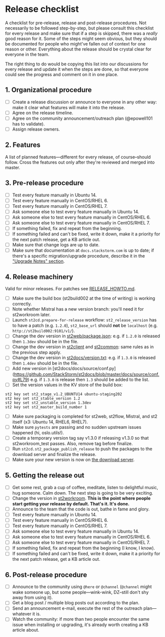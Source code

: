 # Release checklist

A checklist for pre-release, release and post-release procedures. Not necessarily to be followed step-by-step, but please consult this checklist for every release and make sure that if a step is skipped, there was a _really_ good reason for it. Some of the steps might seem obvious, but they should be documented for people who might've fallen out of context for one reason or other. Everything about the release should be crystal clear for everyone in the team.

The right thing to do would be copying this list into our discussions for every release and update it when the steps are done, so that everyone could see the progress and comment on it in one place.

## 1. Organizational procedure

- [ ] Create a release discussion or announce to everyone in any other way: make it clear what features will make it into the release.
- [ ] Agree on the release timeline.
- [ ] Agree on the community announcement/outreach plan (@epowell101 has to validate).
- [ ] Assign release owners.

## 2. Features

A list of planned features—different for every release, of course–should follow. Cross the features out only after they're reviewed and merged into master.

## 3. Pre-release procedure

- [ ] Test every feature manually in Ubuntu 14.
- [ ] Test every feature manually in CentOS/RHEL 6.
- [ ] Test every feature manually in CentOS/RHEL 7.
- [ ] Ask someone else to test every feature manually in Ubuntu 14.
- [ ] Ask someone else to test every feature manually in CentOS/RHEL 6.
- [ ] Ask someone else to test every feature manually in CentOS/RHEL 7.
- [ ] If something failed, fix and repeat from the beginning.
- [ ] If something failed and can't be fixed, write it down, make it a priority for the next patch release, get a KB article out.
- [ ] Make sure that change logs are up to date.
- [ ] Make sure that documentation at `docs.stackstorm.com` is up to date; if there's a specific migration/upgrade procedure, describe it in the ["Upgrade Notes" section](https://docs.stackstorm.com/upgrade_notes.html).

## 4. Release machinery

Valid for minor releases. For patches see [RELEASE_HOWTO.md](https://github.com/StackStorm/st2cd/blob/master/RELEASE_HOWTO.md).

- [ ] Make sure the build box (st2build002 at the time of writing) is working correctly.
- [ ] Note whether Mistral has a new version branch: you'll need it for st2workroom later.
- [ ] Launch `st2cd.prepare-for-release` workflow: `st2_release_version` has to have a patch (e.g. `1.2.0`), `st2_base_url` should __not__ be `localhost` (e.g. `http://st2build002:9101/v1/`).
- [ ] Change the dev version in [st2web/package.json](https://github.com/StackStorm/st2web/blob/master/package.json#L4): e.g. if `1.2.0` is released then `1.3dev` should be in the file.
- [ ] Change the dev version in [st2client](https://github.com/StackStorm/st2/blob/master/st2client/st2client/__init__.py) and [st2common](https://github.com/StackStorm/st2/blob/master/st2common/st2common/__init__.py): same rules as in the previous step apply.
- [ ] Change the dev version in [st2docs/version.txt](https://github.com/StackStorm/st2docs/blob/master/version.txt#L1): e.g. if `1.3.0` is released then `1.4dev` should be in the file.
- [ ] Add new version in [st2docs/docs/source/conf.py] (https://github.com/StackStorm/st2docs/blob/master/docs/source/conf.py#L79) e.g. if `1.3.0` is release then `1.3` should be added to the list.
- [ ] Set the version values in the KV store of the build box:
```
st2 key set st2_stage_v1.2_UBUNTU14 ubuntu-staging202
st2 key set st2_stable_version 1.2
st2 key set st2_unstable_version 1.3dev
st2 key set st2_master_build_number 1
```
- [ ] Make sure packaging is completed for st2web, st2flow, Mistral, and st2 itself (x3: Ubuntu 14, RHEL6, RHEL7).
- [ ] Make sure `pytests` are passing and no sudden upstream issues happened (hi, oslo.utils!).
- [ ] Create a temporary version tag say v1.3.0 if releasing v1.3.0 so that st2workroom_test passes. Also, remove tag before finalize.
- [ ] Run `st2cd.st2_package_publish_release` to push the packages to the download server and finalize the release.
- [ ] Make sure your new version is now on [the download server](http://downloads.stackstorm.net/releases/st2/).

## 5. Getting the release out

- [ ] Get some rest, grab a cup of coffee, meditate, listen to delightful music, hug someone. Calm down. The next step is going to be very exciting.
- [ ] Change the version in [st2workroom](https://github.com/StackStorm/st2workroom/blob/ef992a96b721a6c5bf225991749ef52d86ccec1a/hieradata/role/st2.yaml#L8-L11). __This is the point where people start getting your release by default. That's it. It's done.__
- [ ] Announce to the team that the code is out, bathe in fame and glory.
- [ ] Test every feature manually in Ubuntu 14.
- [ ] Test every feature manually in CentOS/RHEL 6.
- [ ] Test every feature manually in CentOS/RHEL 7.
- [ ] Ask someone else to test every feature manually in Ubuntu 14.
- [ ] Ask someone else to test every feature manually in CentOS/RHEL 6.
- [ ] Ask someone else to test every feature manually in CentOS/RHEL 7.
- [ ] If something failed, fix and repeat from the beginning (I know, I know).
- [ ] If something failed and can't be fixed, write it down, make it a priority for the next patch release, get a KB article out.

## 6. Post-release procedure

- [ ] Announce to the community using `@here` or `@channel` (`@channel` might wake someone up, but some people—wink-wink, DZ–still don't shy away from using it).
- [ ] Get a blog post / multiple blog posts out according to the plan.
- [ ] Send an announcement e-mail, execute the rest of the outreach plan—whatever it is.
- [ ] Watch the community: if more than two people encounter the same issue when installing or upgrading, it's already worth creating a KB article about.
